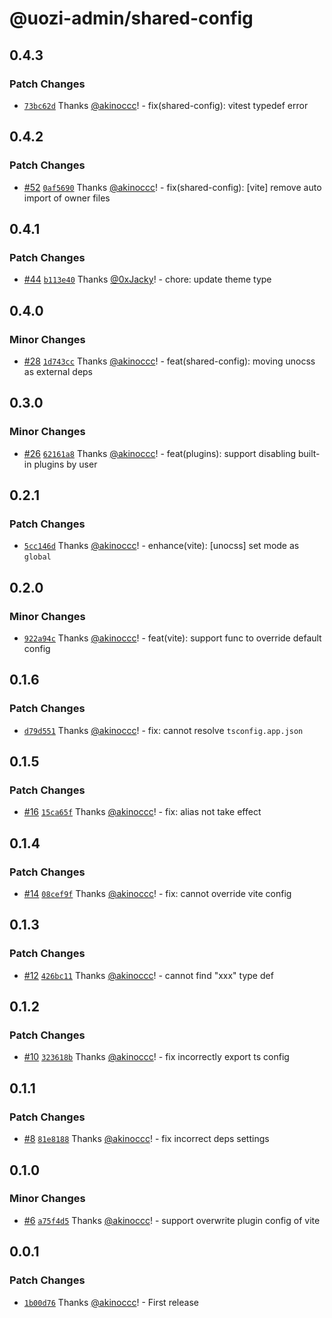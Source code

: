 # @uozi-admin/shared-config

## 0.4.3

### Patch Changes

- [`73bc62d`](https://github.com/uozi-tech/admin-kit/commit/73bc62d9a882c370c4a4d297d71763f78cd73f2c) Thanks [@akinoccc](https://github.com/akinoccc)! - fix(shared-config): vitest typedef error

## 0.4.2

### Patch Changes

- [#52](https://github.com/uozi-tech/admin-kit/pull/52) [`0af5690`](https://github.com/uozi-tech/admin-kit/commit/0af569033e0bfdad669258a0c97e32c5ba27c6ad) Thanks [@akinoccc](https://github.com/akinoccc)! - fix(shared-config): [vite] remove auto import of owner files

## 0.4.1

### Patch Changes

- [#44](https://github.com/uozi-tech/admin-kit/pull/44) [`b113e40`](https://github.com/uozi-tech/admin-kit/commit/b113e407967f668273e485f4e63cec03ecdbb5b1) Thanks [@0xJacky](https://github.com/0xJacky)! - chore: update theme type

## 0.4.0

### Minor Changes

- [#28](https://github.com/uozi-tech/admin-kit/pull/28) [`1d743cc`](https://github.com/uozi-tech/admin-kit/commit/1d743ccfc8fc03d86373b38bd630e80a3a7c58d8) Thanks [@akinoccc](https://github.com/akinoccc)! - feat(shared-config): moving unocss as external deps

## 0.3.0

### Minor Changes

- [#26](https://github.com/uozi-tech/admin-kit/pull/26) [`62161a8`](https://github.com/uozi-tech/admin-kit/commit/62161a86c65bf5cfe7e2c56b00a398d2e210f445) Thanks [@akinoccc](https://github.com/akinoccc)! - feat(plugins): support disabling built-in plugins by user

## 0.2.1

### Patch Changes

- [`5cc146d`](https://github.com/uozi-tech/admin-kit/commit/5cc146dc79825e9b1d587cb8e2963d97df4d744c) Thanks [@akinoccc](https://github.com/akinoccc)! - enhance(vite): [unocss] set mode as `global`

## 0.2.0

### Minor Changes

- [`922a94c`](https://github.com/uozi-tech/admin-kit/commit/922a94c39daaa22a15c27b1146e151cba2cda306) Thanks [@akinoccc](https://github.com/akinoccc)! - feat(vite): support func to override default config

## 0.1.6

### Patch Changes

- [`d79d551`](https://github.com/uozi-tech/admin-kit/commit/d79d5516740cca3824903eea869b2a01396dd699) Thanks [@akinoccc](https://github.com/akinoccc)! - fix: cannot resolve `tsconfig.app.json`

## 0.1.5

### Patch Changes

- [#16](https://github.com/uozi-tech/admin-kit/pull/16) [`15ca65f`](https://github.com/uozi-tech/admin-kit/commit/15ca65f9b7fcf3e9ecbe694e06ba0c23c1cf4907) Thanks [@akinoccc](https://github.com/akinoccc)! - fix: alias not take effect

## 0.1.4

### Patch Changes

- [#14](https://github.com/uozi-tech/admin-kit/pull/14) [`08cef9f`](https://github.com/uozi-tech/admin-kit/commit/08cef9f707fe9fdeccc233b4b38ce149c576404f) Thanks [@akinoccc](https://github.com/akinoccc)! - fix: cannot override vite config

## 0.1.3

### Patch Changes

- [#12](https://github.com/uozi-tech/admin-kit/pull/12) [`426bc11`](https://github.com/uozi-tech/admin-kit/commit/426bc11e064c5fc3640fc707bfaab1a50b5b2774) Thanks [@akinoccc](https://github.com/akinoccc)! - cannot find "xxx" type def

## 0.1.2

### Patch Changes

- [#10](https://github.com/uozi-tech/admin-kit/pull/10) [`323618b`](https://github.com/uozi-tech/admin-kit/commit/323618b10acc25eedd1a26c9824e306c7f5188a7) Thanks [@akinoccc](https://github.com/akinoccc)! - fix incorrectly export ts config

## 0.1.1

### Patch Changes

- [#8](https://github.com/uozi-tech/admin-kit/pull/8) [`81e8188`](https://github.com/uozi-tech/admin-kit/commit/81e81881f68302c58d9419b150fa31ac075f6de3) Thanks [@akinoccc](https://github.com/akinoccc)! - fix incorrect deps settings

## 0.1.0

### Minor Changes

- [#6](https://github.com/uozi-tech/admin-kit/pull/6) [`a75f4d5`](https://github.com/uozi-tech/admin-kit/commit/a75f4d565d772d4dee5fd2cd64b28f267ddff5bc) Thanks [@akinoccc](https://github.com/akinoccc)! - support overwrite plugin config of vite

## 0.0.1

### Patch Changes

- [`1b00d76`](https://github.com/uozi-tech/admin-kit/commit/1b00d7606521619cf5ca9871a44269430ca52f2f) Thanks [@akinoccc](https://github.com/akinoccc)! - First release
